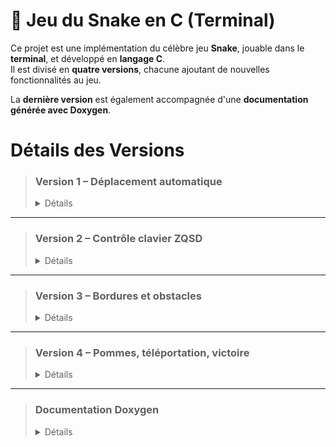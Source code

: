 # 🐍 Jeu du Snake en C (Terminal)

Ce projet est une implémentation du célèbre jeu **Snake**, jouable dans le **terminal**, et développé en **langage C**.  
Il est divisé en **quatre versions**, chacune ajoutant de nouvelles fonctionnalités au jeu.

La **dernière version** est également accompagnée d'une **documentation générée avec Doxygen**.

  
# Détails des Versions

> ### **Version 1 – Déplacement automatique**
> <details> <summary>Détails</summary>
>
>> Le serpent se déplace automatiquement vers la droite.  
>> Aucun contrôle clavier.  
>> Le jeu se termine si l'utilisateur tape la touche "A".
>> 
>> 🔗 [Dossier Version1](https://github.com/yannislechevere/SAE-1.01/tree/master/Version1)
>
> </details>

---

> ### **Version 2 – Contrôle clavier ZQSD**
> <details> <summary>Détails</summary>
>
>> Le joueur contrôle le serpent avec les touches :
>> - Z : Haut
>> - Q : Gauche
>> - S : Bas
>> - D : Droite
>> 
>> Le serpent continue dans la direction choisie.
>> 
>> 🔗 [Dossier Version1](https://github.com/yannislechevere/SAE-1.01/tree/master/Version2)
>
></details>

---

> ### **Version 3 – Bordures et obstacles**
> <details> <summary>Détails</summary>
>
>> - Apparition de bordures fixes.
>> - Introduction de pavés (obstacles).
>> - Le serpent meurt en touchant un mur ou un pavé.
>> 
>> 🔗 [Dossier Version1](https://github.com/yannislechevere/SAE-1.01/tree/master/Version3)
>
> </details>

---

> ### **Version 4 – Pommes, téléportation, victoire**
> <details> <summary>Détails</summary>
>
>> - Des pommes apparaissent aléatoirement.
>> - Le serpent grandit en mangeant une pomme.
>> - Après 10 pommes, le joueur gagne.
>> - Trous dans les murs : ils permettent la téléportation vers le bord opposé.
>> 
>> 🔗 [Dossier Version1](https://github.com/yannislechevere/SAE-1.01/tree/master/Version4)  
>> 📚 Documentation Doxygen disponible [ici](https://github.com/yannislechevere/SAE-1.01/tree/master/Doxygen)
>
> </details>

---

> ### **Documentation Doxygen**
> <details> <summary>Détails</summary>
>
>> La documentation de la version 4 peut être générée avec Doxygen.
>>
>> 🔗 [Dossier Doxygen](https://github.com/yannislechevere/SAE-1.01/tree/master/Doxygen)
>
> </details>
